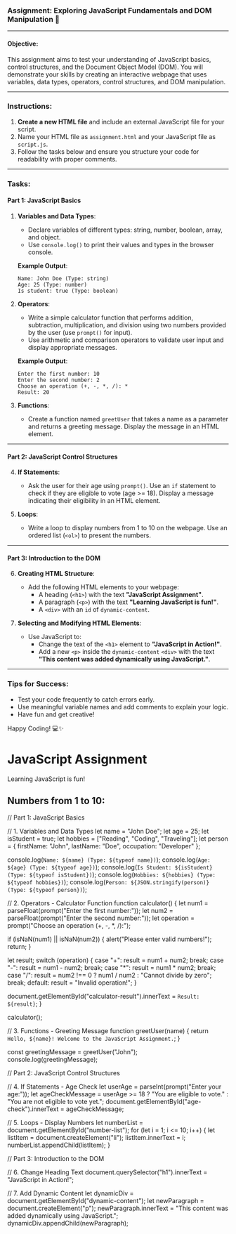 ### **Assignment: Exploring JavaScript Fundamentals and DOM Manipulation** 🌟

---

#### **Objective:**
This assignment aims to test your understanding of JavaScript basics, control structures, and the Document Object Model (DOM). You will demonstrate your skills by creating an interactive webpage that uses variables, data types, operators, control structures, and DOM manipulation.

---

### **Instructions:**

1. **Create a new HTML file** and include an external JavaScript file for your script.  
2. Name your HTML file as `assignment.html` and your JavaScript file as `script.js`.  
3. Follow the tasks below and ensure you structure your code for readability with proper comments.  

---

### **Tasks:**

#### **Part 1: JavaScript Basics**

1. **Variables and Data Types**:
   - Declare variables of different types: string, number, boolean, array, and object.  
   - Use `console.log()` to print their values and types in the browser console.  

   **Example Output**:  
   ```
   Name: John Doe (Type: string)  
   Age: 25 (Type: number)  
   Is student: true (Type: boolean)  
   ```

2. **Operators**:
   - Write a simple calculator function that performs addition, subtraction, multiplication, and division using two numbers provided by the user (use `prompt()` for input).  
   - Use arithmetic and comparison operators to validate user input and display appropriate messages.

   **Example Output**:  
   ```
   Enter the first number: 10  
   Enter the second number: 2  
   Choose an operation (+, -, *, /): *  
   Result: 20
   ```

3. **Functions**:
   - Create a function named `greetUser` that takes a name as a parameter and returns a greeting message. Display the message in an HTML element.  

---

#### **Part 2: JavaScript Control Structures**

4. **If Statements**:
   - Ask the user for their age using `prompt()`. Use an `if` statement to check if they are eligible to vote (age >= 18). Display a message indicating their eligibility in an HTML element.  

5. **Loops**:
   - Write a loop to display numbers from 1 to 10 on the webpage. Use an ordered list (`<ol>`) to present the numbers.  

---

#### **Part 3: Introduction to the DOM**

6. **Creating HTML Structure**:
   - Add the following HTML elements to your webpage:
     - A heading (`<h1>`) with the text **"JavaScript Assignment"**.  
     - A paragraph (`<p>`) with the text **"Learning JavaScript is fun!"**.  
     - A `<div>` with an `id` of `dynamic-content`.  

7. **Selecting and Modifying HTML Elements**:
   - Use JavaScript to:
     - Change the text of the `<h1>` element to **"JavaScript in Action!"**.  
     - Add a new `<p>` inside the `dynamic-content` `<div>` with the text **"This content was added dynamically using JavaScript."**.  

---

### **Tips for Success:**

- Test your code frequently to catch errors early.  
- Use meaningful variable names and add comments to explain your logic.  
- Have fun and get creative!  

Happy Coding! 💻✨  


<!DOCTYPE html>
<html lang="en">
<head>
  <meta charset="UTF-8">
  <meta name="viewport" content="width=device-width, initial-scale=1.0">
  <title>JavaScript Assignment</title>
  <script src="script.js" defer></script>
</head>
<body>
  <!-- Page Header -->
  <h1>JavaScript Assignment</h1>
  <p>Learning JavaScript is fun!</p>

  <!-- Dynamic Content Section -->
  <div id="dynamic-content"></div>

  <!-- Age Check Section -->
  <div id="age-check"></div>

  <!-- Calculator Section -->
  <div id="calculator-result"></div>

  <!-- Loop Section -->
  <div>
    <h2>Numbers from 1 to 10:</h2>
    <ol id="number-list"></ol>
  </div>
</body>
</html>


// Part 1: JavaScript Basics

// 1. Variables and Data Types
let name = "John Doe";
let age = 25;
let isStudent = true;
let hobbies = ["Reading", "Coding", "Traveling"];
let person = { firstName: "John", lastName: "Doe", occupation: "Developer" };

console.log(`Name: ${name} (Type: ${typeof name})`);
console.log(`Age: ${age} (Type: ${typeof age})`);
console.log(`Is Student: ${isStudent} (Type: ${typeof isStudent})`);
console.log(`Hobbies: ${hobbies} (Type: ${typeof hobbies})`);
console.log(`Person: ${JSON.stringify(person)} (Type: ${typeof person})`);

// 2. Operators - Calculator Function
function calculator() {
  let num1 = parseFloat(prompt("Enter the first number:"));
  let num2 = parseFloat(prompt("Enter the second number:"));
  let operation = prompt("Choose an operation (+, -, *, /):");

  if (isNaN(num1) || isNaN(num2)) {
    alert("Please enter valid numbers!");
    return;
  }

  let result;
  switch (operation) {
    case "+":
      result = num1 + num2;
      break;
    case "-":
      result = num1 - num2;
      break;
    case "*":
      result = num1 * num2;
      break;
    case "/":
      result = num2 !== 0 ? num1 / num2 : "Cannot divide by zero";
      break;
    default:
      result = "Invalid operation!";
  }

  document.getElementById("calculator-result").innerText = `Result: ${result}`;
}

calculator();

// 3. Functions - Greeting Message
function greetUser(name) {
  return `Hello, ${name}! Welcome to the JavaScript Assignment.`;
}

const greetingMessage = greetUser("John");
console.log(greetingMessage);

// Part 2: JavaScript Control Structures

// 4. If Statements - Age Check
let userAge = parseInt(prompt("Enter your age:"));
let ageCheckMessage =
  userAge >= 18
    ? "You are eligible to vote."
    : "You are not eligible to vote yet.";
document.getElementById("age-check").innerText = ageCheckMessage;

// 5. Loops - Display Numbers
let numberList = document.getElementById("number-list");
for (let i = 1; i <= 10; i++) {
  let listItem = document.createElement("li");
  listItem.innerText = i;
  numberList.appendChild(listItem);
}

// Part 3: Introduction to the DOM

// 6. Change Heading Text
document.querySelector("h1").innerText = "JavaScript in Action!";

// 7. Add Dynamic Content
let dynamicDiv = document.getElementById("dynamic-content");
let newParagraph = document.createElement("p");
newParagraph.innerText =
  "This content was added dynamically using JavaScript.";
dynamicDiv.appendChild(newParagraph);

